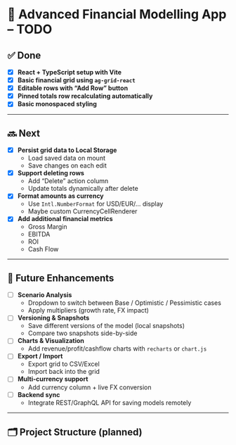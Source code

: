 # 🏦 Advanced Financial Modelling App – TODO

## ✅ Done
- [x] **React + TypeScript setup with Vite**
- [x] **Basic financial grid using `ag-grid-react`**
- [x] **Editable rows with “Add Row” button**
- [x] **Pinned totals row recalculating automatically**
- [x] **Basic monospaced styling**

---

## 🔜 Next
- [x] **Persist grid data to Local Storage**
  - Load saved data on mount
  - Save changes on each edit
- [x] **Support deleting rows**
  - Add “Delete” action column
  - Update totals dynamically after delete
- [x] **Format amounts as currency**
  - Use `Intl.NumberFormat` for USD/EUR/… display
  - Maybe custom CurrencyCellRenderer
- [x] **Add additional financial metrics**
  - Gross Margin
  - EBITDA
  - ROI
  - Cash Flow

---

## 🚀 Future Enhancements
- [ ] **Scenario Analysis**
  - Dropdown to switch between Base / Optimistic / Pessimistic cases
  - Apply multipliers (growth rate, FX impact)
- [ ] **Versioning & Snapshots**
  - Save different versions of the model (local snapshots)
  - Compare two snapshots side-by-side
- [ ] **Charts & Visualization**
  - Add revenue/profit/cashflow charts with `recharts` or `chart.js`
- [ ] **Export / Import**
  - Export grid to CSV/Excel
  - Import back into the grid
- [ ] **Multi-currency support**
  - Add currency column + live FX conversion
- [ ] **Backend sync**
  - Integrate REST/GraphQL API for saving models remotely

---

## 🗂 Project Structure (planned)
